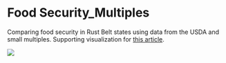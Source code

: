 # Food Security_Multiples
Comparing food security in Rust Belt states using data from the USDA and small multiples. Supporting visualization for [this article](http://beltmag.com/foodpoverty/).

![](https://github.com/etachov/food_security_multiples/blob/master/rust_belt_food_security.png)
